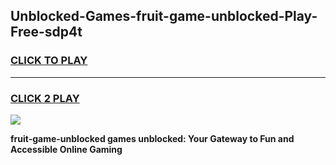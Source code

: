 
## Unblocked-Games-fruit-game-unblocked-Play-Free-sdp4t
<h3>
<a href="https://premium76.site?title=fruit-game-unblocked&ref=18A1">CLICK TO PLAY</a></h3>
<hr>

<h3>
<a href="https://premium76.site?title=fruit-game-unblocked&ref=18A1">CLICK 2 PLAY</a>
  
</h3>

<a href="https://premium76.site?title=fruit-game-unblocked&ref=18A1"><img src="https://clearcache.store/games.png"></a>


**fruit-game-unblocked games unblocked: Your Gateway to Fun and Accessible Online Gaming**
